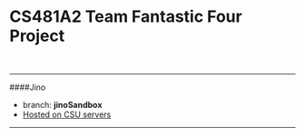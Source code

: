 CS481A2 Team Fantastic Four Project
===
<br>

---
####Jino
<ul>
<li>
branch: <b>jinoSandbox</b>
</li>
<li>
<a href="http://www.cs.colostate.edu/~jpark/cs481/cs481-FantasticFour/index.php">
Hosted on CSU servers
</a>
</li>
</ul>

---
